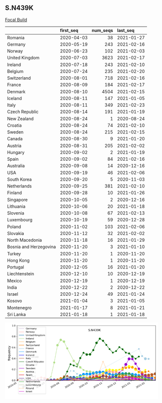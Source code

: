 

## S.N439K
[Focal Build](https://nextstrain.org/groups/neherlab/ncov/S.N439K?c=gt-S_439&f_region=Europe)

|                        | first_seq   |   num_seqs | last_seq   |
|:-----------------------|:------------|-----------:|:-----------|
| Romania                | 2020-04-03  |         38 | 2021-01-27 |
| Germany                | 2020-05-19  |        243 | 2021-02-16 |
| Norway                 | 2020-06-23  |        102 | 2021-02-03 |
| United Kingdom         | 2020-07-03  |       3623 | 2021-02-17 |
| Ireland                | 2020-07-18  |        243 | 2021-02-10 |
| Belgium                | 2020-07-24  |        235 | 2021-02-20 |
| Switzerland            | 2020-08-01  |        718 | 2021-02-16 |
| France                 | 2020-08-09  |        184 | 2021-02-17 |
| Denmark                | 2020-08-10  |       4504 | 2021-02-15 |
| Iceland                | 2020-08-11  |        147 | 2021-01-05 |
| Italy                  | 2020-08-11  |        349 | 2021-02-23 |
| Czech Republic         | 2020-08-14  |        191 | 2021-01-19 |
| New Zealand            | 2020-08-24  |          1 | 2020-08-24 |
| Croatia                | 2020-08-24  |         74 | 2021-02-10 |
| Sweden                 | 2020-08-24  |        215 | 2021-02-15 |
| Canada                 | 2020-08-30  |          9 | 2021-01-20 |
| Austria                | 2020-08-31  |        205 | 2021-02-02 |
| Hungary                | 2020-09-02  |          2 | 2021-01-19 |
| Spain                  | 2020-09-02  |         84 | 2021-02-16 |
| Australia              | 2020-09-08  |         14 | 2020-12-16 |
| USA                    | 2020-09-19  |         46 | 2021-02-06 |
| South Korea            | 2020-09-20  |          5 | 2020-11-03 |
| Netherlands            | 2020-09-25  |        381 | 2021-02-10 |
| Finland                | 2020-09-28  |         10 | 2021-01-26 |
| Singapore              | 2020-10-05  |          2 | 2020-12-16 |
| Lithuania              | 2020-10-06  |         20 | 2021-01-18 |
| Slovenia               | 2020-10-08  |         67 | 2021-02-13 |
| Luxembourg             | 2020-10-19  |         59 | 2020-12-28 |
| Poland                 | 2020-11-02  |        103 | 2021-02-06 |
| Slovakia               | 2020-11-12  |         32 | 2021-02-02 |
| North Macedonia        | 2020-11-18  |         16 | 2021-01-29 |
| Bosnia and Herzegovina | 2020-11-20  |          3 | 2021-01-10 |
| Turkey                 | 2020-11-20  |          1 | 2020-11-20 |
| Hong Kong              | 2020-11-20  |          1 | 2020-11-20 |
| Portugal               | 2020-12-05  |         16 | 2021-01-20 |
| Liechtenstein          | 2020-12-10  |         10 | 2020-12-19 |
| Mexico                 | 2020-12-19  |          1 | 2020-12-19 |
| India                  | 2020-12-22  |          2 | 2020-12-22 |
| Israel                 | 2020-12-24  |         49 | 2021-01-24 |
| Kosovo                 | 2021-01-04  |          3 | 2021-01-05 |
| Montenegro             | 2021-01-17  |          8 | 2021-01-21 |
| Sri Lanka              | 2021-01-18  |          1 | 2021-01-18 |

![Overall trends S.N439K](/overall_trends_figures/overall_trends_S.N439K.png)